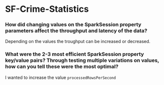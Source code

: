 # SF-Crime-Statistics

### How did changing values on the SparkSession property parameters affect the throughput and latency of the data?
Depending on the values the troughput can be increased or decreased.

### What were the 2-3 most efficient SparkSession property key/value pairs? Through testing multiple variations on values, how can you tell these were the most optimal?
I wanted to increase the value ```processedRowsPerSecond``` 
